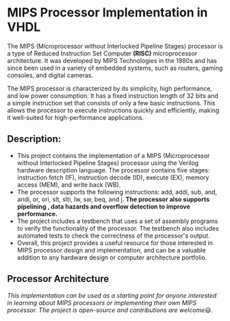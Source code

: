 <h1>MIPS Processor Implementation in VHDL</h1>
<p>The MIPS (Microprocessor without Interlocked Pipeline Stages) processor is a type of Reduced Instruction Set Computer<b> (RISC) </b>microprocessor architecture. It was developed by MIPS Technologies in the 1980s and has since been used in a variety of embedded systems, such as routers, gaming consoles, and digital cameras.

The MIPS processor is characterized by its simplicity, high performance, and low power consumption. It has a fixed instruction length of 32 bits and a simple instruction set that consists of only a few basic instructions. This allows the processor to execute instructions quickly and efficiently, making it well-suited for high-performance applications.</p>

<h2>Description:</h2>
<ul>
<li>This project contains the implementation of a MIPS (Microprocessor without Interlocked Pipeline Stages) processor using the Verilog hardware description language. The processor contains five stages: instruction fetch (IF), instruction decode (ID), execute (EX), memory access (MEM), and write back (WB).</li>
<li>The processor supports the following instructions: add, addi, sub, and, andi, or, ori, slt, slti, lw, sw, beq, and j. <b>The processor also supports pipelining , data hazards and overflow detection to improve performance.</b></li>
<li>The project includes a testbench that uses a set of assembly programs to verify the functionality of the processor. The testbench also includes automated tests to check the correctness of the processor's output.</li>
<li>Overall, this project provides a useful resource for those interested in MIPS processor design and implementation, and can be a valuable addition to any hardware design or computer architecture portfolio.</li>
</ul>

<h2>Processor Architecture</h2>

<p><i>This implementation can be used as a starting point for anyone interested in learning about MIPS processors or implementing their own MIPS processor. The project is open-source and contributions are welcome</i>😃.</p>
